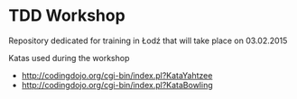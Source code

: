 # TDD Workshop
Repository dedicated for training in Łodź that will take place on 03.02.2015

Katas used during the workshop
- http://codingdojo.org/cgi-bin/index.pl?KataYahtzee
- http://codingdojo.org/cgi-bin/index.pl?KataBowling
